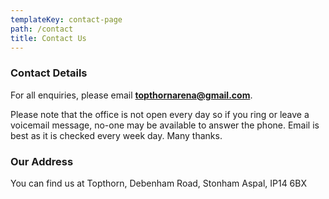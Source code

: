 ```yaml
---
templateKey: contact-page
path: /contact
title: Contact Us
---
```

### Contact Details

For all enquiries, please email **[topthornarena@gmail.com](mailto:topthornarena@gmail.com)**.

Please note that the office is not open every day so if you ring or leave a voicemail message, no-one may be available to answer the phone. Email is best as it is checked every week day. Many thanks.

### Our Address

You can find us at Topthorn, Debenham Road, Stonham Aspal, IP14 6BX